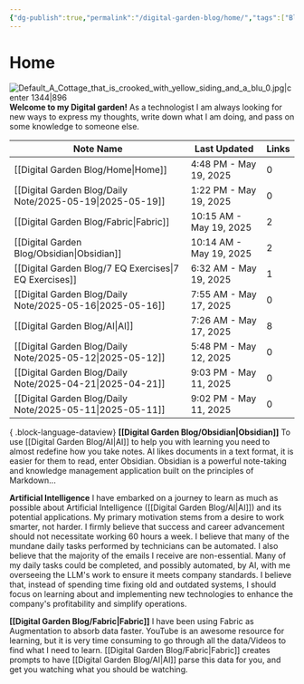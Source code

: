 ```yaml
---
{"dg-publish":true,"permalink":"/digital-garden-blog/home/","tags":["Blog","ai","Fabric","gardenEntry"]}
---
```



# Home
![Default_A_Cottage_that_is_crooked_with_yellow_siding_and_a_blu_0.jpg|center 1344|896](/img/user/_attachments/Default_A_Cottage_that_is_crooked_with_yellow_siding_and_a_blu_0.jpg)
**Welcome to my Digital garden!**
As a technologist I am always looking for new ways to express my thoughts, write down what I am doing, and pass on some knowledge to someone else.

| Note Name                                                    | Last Updated            | Links |
| ------------------------------------------------------------ | ----------------------- | ----- |
| [[Digital Garden Blog/Home\|Home]]                        | 4:48 PM - May 19, 2025  | 0     |
| [[Digital Garden Blog/Daily Note/2025-05-19\|2025-05-19]] | 1:22 PM - May 19, 2025  | 0     |
| [[Digital Garden Blog/Fabric\|Fabric]]                    | 10:15 AM - May 19, 2025 | 2     |
| [[Digital Garden Blog/Obsidian\|Obsidian]]                | 10:14 AM - May 19, 2025 | 2     |
| [[Digital Garden Blog/7 EQ Exercises\|7 EQ Exercises]]    | 6:32 AM - May 19, 2025  | 1     |
| [[Digital Garden Blog/Daily Note/2025-05-16\|2025-05-16]] | 7:55 AM - May 17, 2025  | 0     |
| [[Digital Garden Blog/AI\|AI]]                            | 7:26 AM - May 17, 2025  | 8     |
| [[Digital Garden Blog/Daily Note/2025-05-12\|2025-05-12]] | 5:48 PM - May 12, 2025  | 0     |
| [[Digital Garden Blog/Daily Note/2025-04-21\|2025-04-21]] | 9:03 PM - May 11, 2025  | 0     |
| [[Digital Garden Blog/Daily Note/2025-05-11\|2025-05-11]] | 9:02 PM - May 11, 2025  | 0     |

{ .block-language-dataview}
**[[Digital Garden Blog/Obsidian\|Obsidian]]**
To use [[Digital Garden Blog/AI\|AI]] to help you with learning you need to almost redefine how you take notes. AI likes documents in a text format, it is easier for them to read, enter Obsidian.
Obsidian is a powerful note-taking and knowledge management application built on the principles of Markdown...

**Artificial Intelligence**
I have embarked on a journey to learn as much as possible about Artificial Intelligence ([[Digital Garden Blog/AI\|AI]]) and its potential applications. My primary motivation stems from a desire to work smarter, not harder. I firmly believe that success and career advancement should not necessitate working 60 hours a week.
I believe that many of the mundane daily tasks performed by technicians can be automated. I also believe that the majority of the emails I receive are non-essential. Many of my daily tasks could be completed, and possibly automated, by AI, with me overseeing the LLM's work to ensure it meets company standards.
I believe that, instead of spending time fixing old and outdated systems, I should focus on learning about and implementing new technologies to enhance the company's profitability and simplify operations.

**[[Digital Garden Blog/Fabric\|Fabric]]**
I have been using Fabric as Augmentation to absorb data faster. YouTube is an awesome resource for learning, but it is very time consuming to go through all the data/Videos to find what I need to learn. [[Digital Garden Blog/Fabric\|Fabric]] creates prompts to have [[Digital Garden Blog/AI\|AI]] parse this data for you, and get you watching what you should be watching.





